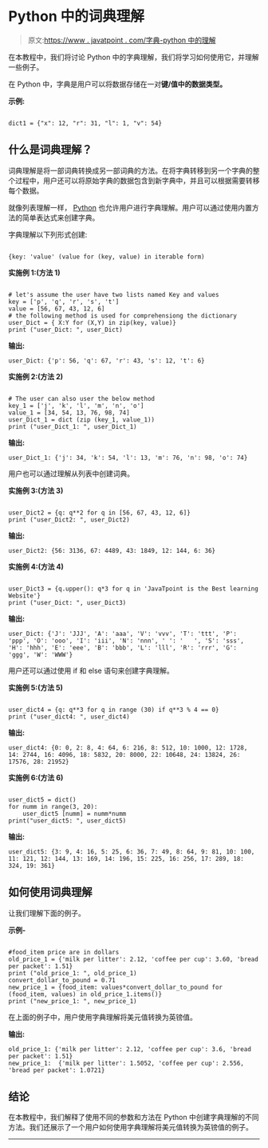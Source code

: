 # Python 中的词典理解

> 原文:[https://www . javatpoint . com/字典-python 中的理解](https://www.javatpoint.com/dictionary-comprehension-in-python)

在本教程中，我们将讨论 Python 中的字典理解，我们将学习如何使用它，并理解一些例子。

在 Python 中，字典是用户可以将数据存储在一对**键/值中的数据类型。**

**示例:**

```

dict1 = {"x": 12, "r": 31, "l": 1, "v": 54}

```

## 什么是词典理解？

词典理解是将一部词典转换成另一部词典的方法。在将字典转移到另一个字典的整个过程中，用户还可以将原始字典的数据包含到新字典中，并且可以根据需要转移每个数据。

就像列表理解一样， [Python](https://www.javatpoint.com/python-tutorial) 也允许用户进行字典理解。用户可以通过使用内置方法的简单表达式来创建字典。

字典理解以下列形式创建:

```

{key: 'value' (value for (key, value) in iterable form)

```

**实施例 1:(方法 1)**

```

# let's assume the user have two lists named Key and values
key = ['p', 'q', 'r', 's', 't']
value = [56, 67, 43, 12, 6]  
# the following method is used for comprehensiong the dictionary
user_Dict = { X:Y for (X,Y) in zip(key, value)}   
print ("user_Dict: ", user_Dict)

```

**输出:**

```
user_Dict: {'p': 56, 'q': 67, 'r': 43, 's': 12, 't': 6}

```

**实施例 2:(方法 2)**

```

# The user can also user the below method
key_1 = ['j', 'k', 'l', 'm', 'n', 'o']
value_1 = [34, 54, 13, 76, 98, 74]
user_Dict_1 = dict (zip (key_1, value_1))
print ("user_Dict_1: ", user_Dict_1) 

```

**输出:**

```
user_Dict_1: {'j': 34, 'k': 54, 'l': 13, 'm': 76, 'n': 98, 'o': 74}

```

用户也可以通过理解从列表中创建词典。

**实施例 3:(方法 3)**

```

user_Dict2 = {q: q**2 for q in [56, 67, 43, 12, 6]}
print ("user_Dict2: ", user_Dict2)

```

**输出:**

```
user_Dict2: {56: 3136, 67: 4489, 43: 1849, 12: 144, 6: 36}

```

**实施例 4:(方法 4)**

```

user_Dict3 = {q.upper(): q*3 for q in 'JavaTpoint is the Best learning Website'}
print ("user_Dict: ", user_Dict3)

```

**输出:**

```
user_Dict: {'J': 'JJJ', 'A': 'aaa', 'V': 'vvv', 'T': 'ttt', 'P': 'ppp', 'O': 'ooo', 'I': 'iii', 'N': 'nnn', ' ': '   ', 'S': 'sss', 'H': 'hhh', 'E': 'eee', 'B': 'bbb', 'L': 'lll', 'R': 'rrr', 'G': 'ggg', 'W': 'WWW'}

```

用户还可以通过使用 if 和 else 语句来创建字典理解。

**实施例 5:(方法 5)**

```

user_dict4 = {q: q**3 for q in range (30) if q**3 % 4 == 0}
print ("user_dict4: ", user_dict4)

```

**输出:**

```
user_dict4: {0: 0, 2: 8, 4: 64, 6: 216, 8: 512, 10: 1000, 12: 1728, 14: 2744, 16: 4096, 18: 5832, 20: 8000, 22: 10648, 24: 13824, 26: 17576, 28: 21952}

```

**实施例 6:(方法 6)**

```

user_dict5 = dict()
for numm in range(3, 20):
    user_dict5 [numm] = numm*numm
print("user_dict5: ", user_dict5)

```

**输出:**

```
user_dict5: {3: 9, 4: 16, 5: 25, 6: 36, 7: 49, 8: 64, 9: 81, 10: 100, 11: 121, 12: 144, 13: 169, 14: 196, 15: 225, 16: 256, 17: 289, 18: 324, 19: 361}

```

## 如何使用词典理解

让我们理解下面的例子。

**示例-**

```

#food_item price are in dollars
old_price_1 = {'milk per litter': 2.12, 'coffee per cup': 3.60, 'bread per packet': 1.51}
print ("old_price_1: ", old_price_1)
convert_dollar_to_pound = 0.71
new_price_1 = {food_item: values*convert_dollar_to_pound for (food_item, values) in old_price_1.items()}
print ("new_price_1: ", new_price_1)

```

在上面的例子中，用户使用字典理解将美元值转换为英镑值。

**输出:**

```
old_price_1: {'milk per litter': 2.12, 'coffee per cup': 3.6, 'bread per packet': 1.51}
new_price_1:  {'milk per litter': 1.5052, 'coffee per cup': 2.556, 'bread per packet': 1.0721}

```

## 结论

在本教程中，我们解释了使用不同的参数和方法在 Python 中创建字典理解的不同方法。我们还展示了一个用户如何使用字典理解将美元值转换为英镑值的例子。

* * *